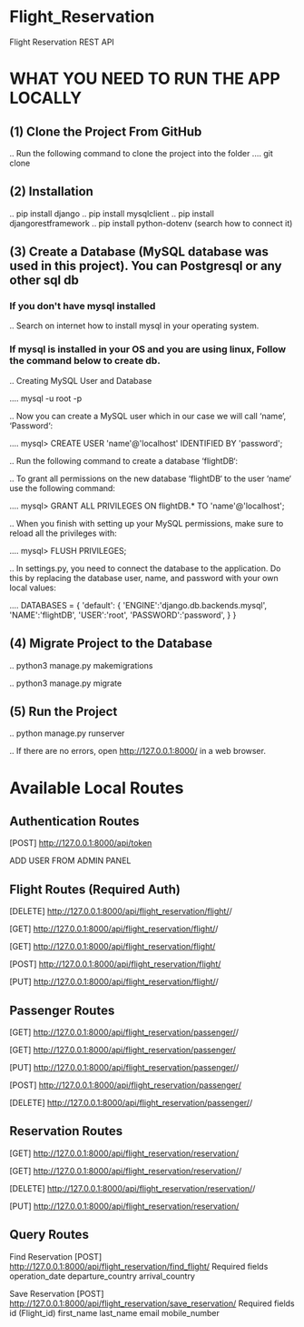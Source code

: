 # Flight_Reservation
Flight Reservation REST API

# WHAT YOU NEED TO RUN THE APP LOCALLY

## (1) Clone the Project From GitHub
.. Run the following command to clone the project into the folder
.... git clone <repository-url>

## (2) Installation
.. pip install django
.. pip install mysqlclient
.. pip install djangorestframework
.. pip install python-dotenv (search how to connect it)

## (3) Create a Database (MySQL database was used in this project). You can Postgresql or any other sql db
### If you don't have mysql installed

.. Search on internet how to install mysql in your operating system.

### If mysql is installed in your OS and you are using linux, Follow the command below to create db.

.. Creating MySQL User and Database

.... mysql -u root -p

.. Now you can create a MySQL user which in our case we will call ‘name’,  ‘Password‘:

.... mysql> CREATE USER 'name'@'localhost' IDENTIFIED BY 'password';

.. Run the following command to create a database ‘flightDB‘:

.. To grant all permissions on the new database ‘flightDB‘ to the user ‘name‘ use the following command:

.... mysql> GRANT ALL PRIVILEGES ON flightDB.* TO 'name'@'localhost';

.. When you finish with setting up your MySQL permissions, make sure to reload all the privileges with:

.... mysql> FLUSH PRIVILEGES;

.. In settings.py, you need to connect the database to the application. Do this by replacing the database user, name, and password with your own local values:

.... DATABASES = {
    'default': {
        'ENGINE':'django.db.backends.mysql',
        'NAME':'flightDB',
        'USER':'root',
        'PASSWORD':'password',
    }
}


## (4) Migrate Project to the Database

.. python3 manage.py makemigrations

.. python3 manage.py migrate


## (5) Run the Project

.. python manage.py runserver

.. If there are no errors, open http://127.0.0.1:8000/ in a web browser.


# Available Local Routes


## Authentication Routes

[POST] http://127.0.0.1:8000/api/token

ADD USER FROM ADMIN PANEL


## Flight Routes (Required Auth)


[DELETE] http://127.0.0.1:8000/api/flight_reservation/flight/<ID>/

[GET] http://127.0.0.1:8000/api/flight_reservation/flight/<ID>/

[GET] http://127.0.0.1:8000/api/flight_reservation/flight/

[POST] http://127.0.0.1:8000/api/flight_reservation/flight/

[PUT] http://127.0.0.1:8000/api/flight_reservation/flight/<ID>/


## Passenger Routes

[GET] http://127.0.0.1:8000/api/flight_reservation/passenger/<ID>/

[GET] http://127.0.0.1:8000/api/flight_reservation/passenger/

[PUT] http://127.0.0.1:8000/api/flight_reservation/passenger/<ID>/

[POST] http://127.0.0.1:8000/api/flight_reservation/passenger/

[DELETE] http://127.0.0.1:8000/api/flight_reservation/passenger/<ID>/


## Reservation Routes

[GET] http://127.0.0.1:8000/api/flight_reservation/reservation/

[GET] http://127.0.0.1:8000/api/flight_reservation/reservation/<ID>/

[DELETE] http://127.0.0.1:8000/api/flight_reservation/reservation/<ID>/

[PUT] http://127.0.0.1:8000/api/flight_reservation/reservation/<ID>


## Query Routes

Find Reservation
[POST] http://127.0.0.1:8000/api/flight_reservation/find_flight/
Required fields
operation_date
departure_country
arrival_country


Save Reservation
[POST] http://127.0.0.1:8000/api/flight_reservation/save_reservation/
Required fields
id (Flight_id)
first_name
last_name
email
mobile_number

